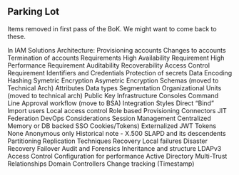 Parking Lot
----------

Items removed in first pass of the BoK. We might want to come back to these.

In IAM Solutions Architecture:
Provisioning accounts
Changes to accounts
Termination of accounts
Requirements
High Availability Requirement
High Performance Requirement
Auditability
Recoverability
Access Control Requirement
Identifiers and Credentials
Protection of secrets
Data Encoding
Hashing
Symetric Encryption
Asymetric Encryption
Schemas (moved to Technical Arch)
Attributes
Data types
Segmentation
Organizational Units (moved to technical arch)
Public Key Infrastructure
Consoles
Command Line
Approval workflow (move to BSA)
Integration Styles
Direct “Bind”
Import users
Local access control
Role based
Provisioning
Connectors
JIT Federation
DevOps Considerations
Session Management
Centralized
Memory or DB backed SSO Cookies/Tokens)
Externalized
JWT Tokens
None
Anonymous only
Historical note - X.500
SLAPD and its descendents
Partitioning
Replication Techniques
Recovery
Local failures
Disaster Recovery
Failover
Audit and Forensics
Inheritance and structure
LDAPv3
Access Control
Configuration for performance
Active Directory
Multi-Trust Relationships
Domain Controllers
Change tracking (Timestamp)


